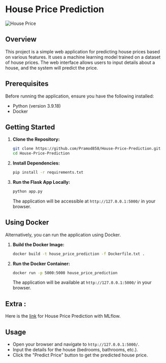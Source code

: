 # House Price Prediction

![House Price](https://github.com/Pramod858/House-Price-Prediction/assets/80105491/a313c7f9-bc82-4e7a-b378-8ee9221031cd)

## Overview

This project is a simple web application for predicting house prices based on various features. It uses a machine learning model trained on a dataset of house prices. The web interface allows users to input details about a house, and the system will predict the price.

## Prerequisites

Before running the application, ensure you have the following installed:

- Python (version 3.9.18)
- Docker

## Getting Started

1. **Clone the Repository:**

   ```bash
   git clone https://github.com/Pramod858/House-Price-Prediction.git
   cd House-Price-Prediction
   ```

2. **Install Dependencies:**

   ```bash
   pip install -r requirements.txt
   ```

3. **Run the Flask App Locally:**

   ```bash
   python app.py
   ```

   The application will be accessible at `http://127.0.0.1:5000/` in your browser.

## Using Docker

Alternatively, you can run the application using Docker.

1. **Build the Docker Image:**

   ```bash
   docker build -t house_price_prediction -f Dockerfile.txt .
   ```

2. **Run the Docker Container:**

   ```bash
   docker run -p 5000:5000 house_price_prediction
   ```

   The application will be available at `http://127.0.0.1:5000/` in your browser.

## Extra : 

Here is the [link](https://github.com/Pramod858/House-Price-Prediction-MLflow.git) for House Price Prediction with MLflow. 

## Usage

- Open your browser and navigate to `http://127.0.0.1:5000/`.
- Input the details for the house (bedrooms, bathrooms, etc.).
- Click the "Predict Price" button to get the predicted house price.
